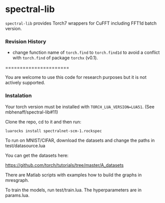 # spectral-lib

`spectral-lib` provides Torch7 wrappers for CuFFT including FFT1d batch version. 

### Revision History

* change function name of `torch.find` to `torch.find1d` to avoid a conflict with `torch.find` of package `torchx` (v0.1).

======================

You are welcome to use this code for research purposes but it is not actively supported. 

### Instalation

Your torch version must be installed with `TORCH_LUA_VERSION=LUA51`. (See mbhenaff/spectral-lib#11)

Clone the repo, cd to it and then run:

`luarocks install spectralnet-scm-1.rockspec`

To run on MNIST/CIFAR, download the datasets and change the paths in test/datasource.lua

You can get the datasets here:

https://github.com/torch/tutorials/tree/master/A_datasets

There are Matlab scripts with examples how to build the graphs in mresgraph. 

To train the models, run test/train.lua. The hyperparameters are in params.lua. 
